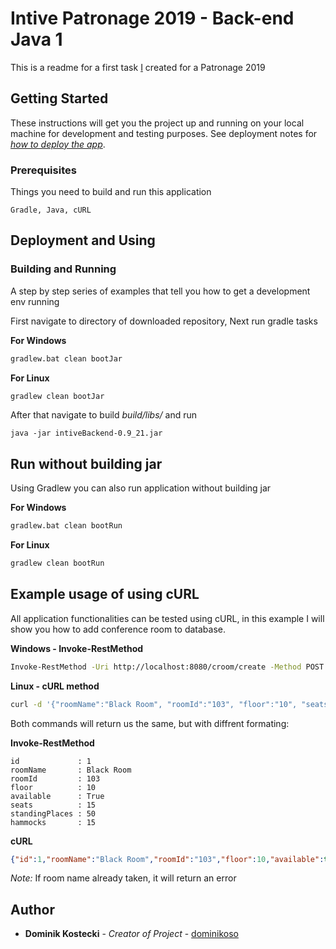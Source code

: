 # Intive Patronage 2019 - Back-end Java 1

This is a readme for a first task [I](#Author) created for a Patronage 2019

## Getting Started

These instructions will get you the project up and running on your local machine for development and testing purposes. See deployment notes for [*how to deploy the app*](#Deployment-and-Using).

### Prerequisites

Things you need to build and run this application

```
Gradle, Java, cURL
```

## Deployment and Using

### Building and Running
A step by step series of examples that tell you how to get a development env running

First navigate to directory of downloaded repository,
Next run gradle tasks

**For Windows**
```bash
gradlew.bat clean bootJar
```
**For Linux**
```bash
gradlew clean bootJar
```

After that navigate to build *build/libs/* and run

```
java -jar intiveBackend-0.9_21.jar
```

## Run without building jar

Using Gradlew you can also run application without building jar

**For Windows**
```bash
gradlew.bat clean bootRun
```
**For Linux**
```bash
gradlew clean bootRun
```

## Example usage of using cURL

All application functionalities can be tested using cURL, in this example I will show you how to add conference room to database.

**Windows - Invoke-RestMethod**
```bash
Invoke-RestMethod -Uri http://localhost:8080/croom/create -Method POST -Body '{"roomName":"Black Room", "roomId":"103", "floor":"10", "seats":"15", "standingPlaces":"50", "hammocks":"15"}' -ContentType "application/json"
```

**Linux - cURL method**
```bash
curl -d '{"roomName":"Black Room", "roomId":"103", "floor":"10", "seats":"15", "standingPlaces":"50", "hammocks":"15"}' -H "Content-Type: application/json" -X POST http://localhost:8080/croom/create
```

Both commands will return us the same, but with diffrent formating:

**Invoke-RestMethod**
```text
id             : 1
roomName       : Black Room
roomId         : 103
floor          : 10
available      : True
seats          : 15
standingPlaces : 50
hammocks       : 15
```

**cURL**
```json
{"id":1,"roomName":"Black Room","roomId":"103","floor":10,"available":true,"seats":15,"standingPlaces":50,"hammocks":15}
```

*Note:* If room name already taken, it will return an error

## Author

* **Dominik Kostecki** - *Creator of Project* - [dominikoso](https://github.com/dominikoso)


